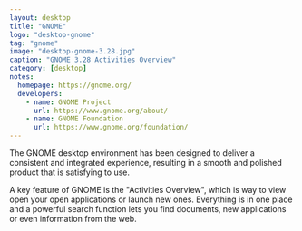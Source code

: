 ```yaml
---
layout: desktop
title: "GNOME"
logo: "desktop-gnome"
tag: "gnome"
image: "desktop-gnome-3.28.jpg"
caption: "GNOME 3.28 Activities Overview"
category: [desktop]
notes:
  homepage: https://gnome.org/
  developers:
    - name: GNOME Project
      url: https://www.gnome.org/about/
    - name: GNOME Foundation
      url: https://www.gnome.org/foundation/
---
```


The GNOME desktop environment has been designed to deliver a consistent and integrated experience, resulting in a smooth and polished product that is satisfying to use.

A key feature of GNOME is the "Activities Overview", which is way to view open your open applications or launch new ones. Everything is in one place and a powerful search function lets you find documents, new applications or even information from the web.